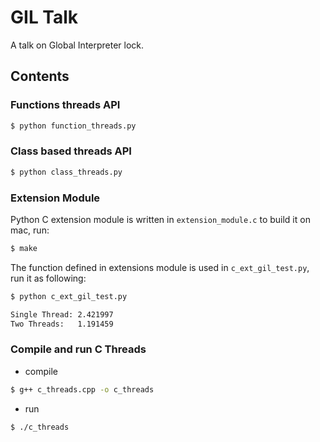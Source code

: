 # GIL Talk

A talk on Global Interpreter lock.

## Contents

### Functions threads API

```bash
$ python function_threads.py
```

### Class based threads API

```bash
$ python class_threads.py
```

### Extension Module

Python C extension module is written in `extension_module.c` to build it on mac, run:

```bash
$ make
```

The function defined in extensions module is used in `c_ext_gil_test.py`, run it
as following:

```bash
$ python c_ext_gil_test.py

Single Thread: 2.421997
Two Threads:   1.191459
```

### Compile and run C Threads

* compile

```bash
$ g++ c_threads.cpp -o c_threads
```

* run

```bash
$ ./c_threads
```

